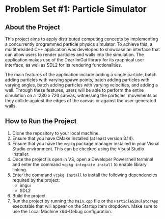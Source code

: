 # Problem Set #1: Particle Simulator
## About the Project
This project aims to apply distributed computing concepts by implementing a concurrently programmed particle physics simulator. To achieve this, a multithreaded C++ application was developed to showcase an interface that can allow users to render particles and walls into the simulation. The application makes use of the Dear ImGui library for its graphical user interface, as well as SDL2 for its rendering functionalities.

The main features of the application include adding a single particle, batch adding particles with varying spawn points, batch adding particles with varying angles, batch adding particles with varying velocities, and adding a wall. Through these features, users will be able to perform the entire simulation on a 1280 x 720 canvas, witnessing the particles' movements as they collide against the edges of the canvas or against the user-generated walls.

## How to Run the Project
1. Clone the repository to your local machine.
2. Ensure that you have CMake installed (at least version 3.14).
3. Ensure that you have the `vcpkg` package manager installed in your Visual Studio environment. This can be checked using the Visual Studio installer.
4. Once the project is open in VS, open a Developer Powershell terminal and enter the command `vcpkg integrate install` to enable library linking.
5. Enter the command `vcpkg install` to install the following dependencies required by the project:
	- imgui
	- SDL2
6. Build the project.
7. Run the project by running the `Main.cpp` file or the `ParticleSimulatorApp` executable that will appear on the Startup Item dropdown. Make sure to use the Local Machine x64-Debug configuration.
